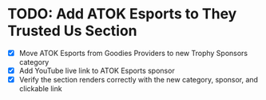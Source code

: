 # TODO: Add ATOK Esports to They Trusted Us Section

- [x] Move ATOK Esports from Goodies Providers to new Trophy Sponsors category
- [x] Add YouTube live link to ATOK Esports sponsor
- [x] Verify the section renders correctly with the new category, sponsor, and clickable link
